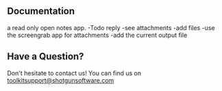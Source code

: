 ## Documentation
a read only open notes app.
-Todo reply 
-see attachments
-add files
-use the screengrab app for attachments
-add the current output file

## Have a Question?
Don't hesitate to contact us! You can find us on toolkitsupport@shotgunsoftware.com
